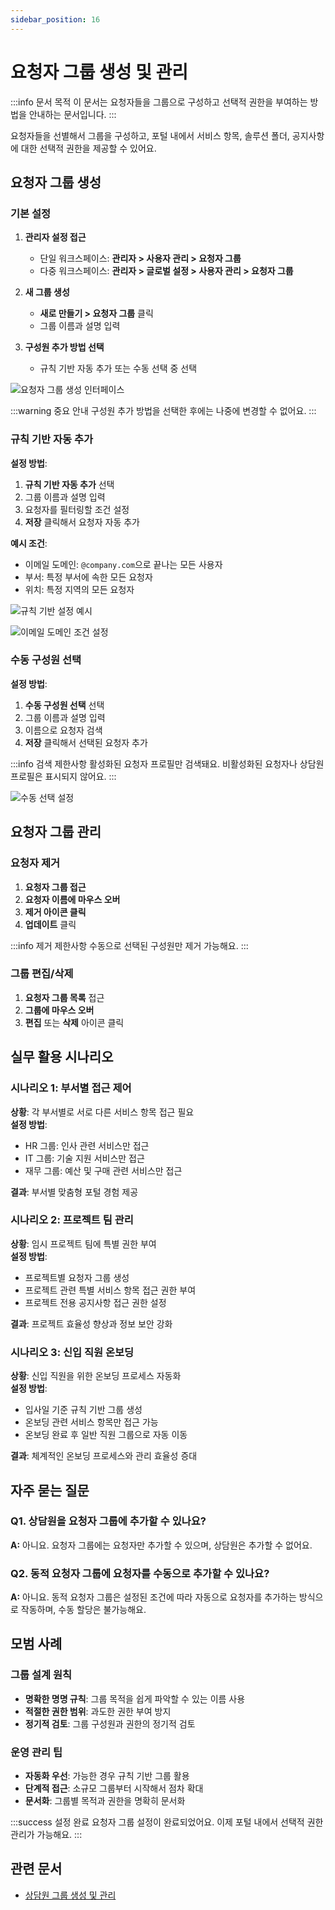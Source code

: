```yaml
---
sidebar_position: 16
---
```


# 요청자 그룹 생성 및 관리

:::info 문서 목적
이 문서는 요청자들을 그룹으로 구성하고 선택적 권한을 부여하는 방법을 안내하는 문서입니다.
:::

요청자들을 선별해서 그룹을 구성하고, 포털 내에서 서비스 항목, 솔루션 폴더, 공지사항에 대한 선택적 권한을 제공할 수 있어요.

## 요청자 그룹 생성

### 기본 설정

1. **관리자 설정 접근**
   - 단일 워크스페이스: **관리자 > 사용자 관리 > 요청자 그룹**
   - 다중 워크스페이스: **관리자 > 글로벌 설정 > 사용자 관리 > 요청자 그룹**

2. **새 그룹 생성**
   - **새로 만들기 > 요청자 그룹** 클릭
   - 그룹 이름과 설명 입력

3. **구성원 추가 방법 선택**
   - 규칙 기반 자동 추가 또는 수동 선택 중 선택

![요청자 그룹 생성 인터페이스](https://s3.amazonaws.com/cdn.freshdesk.com/data/helpdesk/attachments/production/50007038772/original/PcYvBqPjL8yiAbmih3LZnBbKuXN-Jj_phA.png?1669775824)

:::warning 중요 안내
구성원 추가 방법을 선택한 후에는 나중에 변경할 수 없어요.
:::

### 규칙 기반 자동 추가

**설정 방법**:
1. **규칙 기반 자동 추가** 선택
2. 그룹 이름과 설명 입력
3. 요청자를 필터링할 조건 설정
4. **저장** 클릭해서 요청자 자동 추가

**예시 조건**:
- 이메일 도메인: `@company.com`으로 끝나는 모든 사용자
- 부서: 특정 부서에 속한 모든 요청자
- 위치: 특정 지역의 모든 요청자

![규칙 기반 설정 예시](https://s3.amazonaws.com/cdn.freshdesk.com/data/helpdesk/attachments/production/50000820881/original/iIG-VZj58zZmdMwBau8URB9wBWK8UWaT4Q.gif?1583759085)

![이메일 도메인 조건 설정](https://s3.amazonaws.com/cdn.freshdesk.com/data/helpdesk/attachments/production/50011400671/original/3noDUvJcynyaOPCmfcTmJjdpq6lXU_QQMQ.png?1711894778)

### 수동 구성원 선택

**설정 방법**:
1. **수동 구성원 선택** 선택
2. 그룹 이름과 설명 입력
3. 이름으로 요청자 검색
4. **저장** 클릭해서 선택된 요청자 추가

:::info 검색 제한사항
활성화된 요청자 프로필만 검색돼요. 비활성화된 요청자나 상담원 프로필은 표시되지 않어요.
:::

![수동 선택 설정](https://s3.amazonaws.com/cdn.freshdesk.com/data/helpdesk/attachments/production/50000820771/original/Ns9gWmgrlu3gvZMozMbyEKMUvj4CuYjVgA.gif?1583758222)

## 요청자 그룹 관리

### 요청자 제거

1. **요청자 그룹 접근**
2. **요청자 이름에 마우스 오버**
3. **제거 아이콘 클릭**
4. **업데이트** 클릭

:::info 제거 제한사항
수동으로 선택된 구성원만 제거 가능해요.
:::

### 그룹 편집/삭제

1. **요청자 그룹 목록** 접근
2. **그룹에 마우스 오버**
3. **편집** 또는 **삭제** 아이콘 클릭

## 실무 활용 시나리오

### 시나리오 1: 부서별 접근 제어
**상황**: 각 부서별로 서로 다른 서비스 항목 접근 필요  
**설정 방법**:
- HR 그룹: 인사 관련 서비스만 접근
- IT 그룹: 기술 지원 서비스만 접근
- 재무 그룹: 예산 및 구매 관련 서비스만 접근

**결과**: 부서별 맞춤형 포털 경험 제공

### 시나리오 2: 프로젝트 팀 관리
**상황**: 임시 프로젝트 팀에 특별 권한 부여  
**설정 방법**:
- 프로젝트별 요청자 그룹 생성
- 프로젝트 관련 특별 서비스 항목 접근 권한 부여
- 프로젝트 전용 공지사항 접근 권한 설정

**결과**: 프로젝트 효율성 향상과 정보 보안 강화

### 시나리오 3: 신입 직원 온보딩
**상황**: 신입 직원을 위한 온보딩 프로세스 자동화  
**설정 방법**:
- 입사일 기준 규칙 기반 그룹 생성
- 온보딩 관련 서비스 항목만 접근 가능
- 온보딩 완료 후 일반 직원 그룹으로 자동 이동

**결과**: 체계적인 온보딩 프로세스와 관리 효율성 증대

## 자주 묻는 질문

### Q1. 상담원을 요청자 그룹에 추가할 수 있나요?
**A:** 아니요. 요청자 그룹에는 요청자만 추가할 수 있으며, 상담원은 추가할 수 없어요.

### Q2. 동적 요청자 그룹에 요청자를 수동으로 추가할 수 있나요?
**A:** 아니요. 동적 요청자 그룹은 설정된 조건에 따라 자동으로 요청자를 추가하는 방식으로 작동하며, 수동 할당은 불가능해요.

## 모범 사례

### 그룹 설계 원칙
- **명확한 명명 규칙**: 그룹 목적을 쉽게 파악할 수 있는 이름 사용
- **적절한 권한 범위**: 과도한 권한 부여 방지
- **정기적 검토**: 그룹 구성원과 권한의 정기적 검토

### 운영 관리 팁
- **자동화 우선**: 가능한 경우 규칙 기반 그룹 활용
- **단계적 접근**: 소규모 그룹부터 시작해서 점차 확대
- **문서화**: 그룹별 목적과 권한을 명확히 문서화

:::success 설정 완료
요청자 그룹 설정이 완료되었어요. 이제 포털 내에서 선택적 권한 관리가 가능해요.
:::

## 관련 문서

- [상담원 그룹 생성 및 관리](./create-manage-agent-groups)
